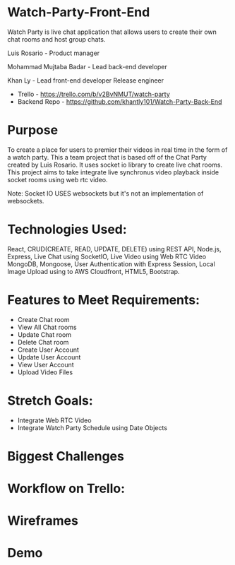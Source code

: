 # Watch-Party-Front-End
Watch Party is live chat application that allows users to create their own chat rooms and host group chats.

Luis Rosario -
Product manager

Mohammad Mujtaba Badar -
Lead back-end developer

Khan Ly -
Lead front-end developer
Release engineer

- Trello - https://trello.com/b/v2BvNMUT/watch-party
- Backend Repo - https://github.com/khantly101/Watch-Party-Back-End


# Purpose
To create a place for users to premier their videos in real time in the form of a watch party. This a team project that is based off of the Chat Party created by Luis Rosario. It uses socket io library to create live chat rooms. This project aims to take integrate live synchronus video playback inside socket rooms using web rtc video.

Note:
Socket IO USES websockets but it's not an implementation of websockets.

# Technologies Used:

React, CRUD(CREATE, READ, UPDATE, DELETE) using REST API, Node.js, Express, Live Chat using SocketIO, Live Video using Web RTC Video MongoDB, Mongoose, User Authentication with Express Session, Local Image Upload using to AWS Cloudfront, HTML5, Bootstrap.

# Features to Meet Requirements:

- Create Chat room
- View All Chat rooms
- Update Chat room
- Delete Chat room
- Create User Account
- Update User Account
- View User Account
- Upload Video Files

# Stretch Goals:
- Integrate Web RTC Video
- Integrate Watch Party Schedule using Date Objects

# Biggest Challenges

# Workflow on Trello:


# Wireframes



# Demo
